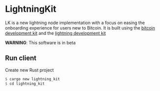 # LightningKit

LK is a new lightning node implementation with a focus on easing the onboarding experience for users new to Bitcoin. It is built using the [bitcoin development kit](https://bitcoindevkit.org) and the [lightning development kit](https://lightningdevkit.org)

**WARNING**: This software is in beta

## Run client

Create new Rust project

```rust
$ cargo new lightning_kit
$ cd lightning_kit
